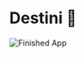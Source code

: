 

# Destini 🤔


![Finished App](https://github.com/londonappbrewery/Images/blob/master/Destini.gif)
